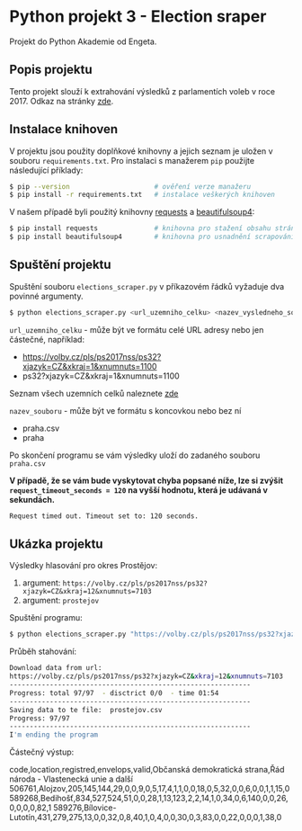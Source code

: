 # Python projekt 3 - Election sraper

Projekt do Python Akademie od Engeta.

## Popis projektu

Tento projekt slouží k extrahování výsledků z parlamentích voleb v roce 2017. Odkaz na stránky [zde](https://volby.cz/pls/ps2017nss/ps3?xjazyk=CZ).

## Instalace knihoven

V projektu jsou použity doplňkové knihovny a jejich seznam je uložen v souboru `requirements.txt`.
Pro instalaci s manažerem `pip` použijte následující příklady:
```bash
$ pip --version                     # ověření verze manažeru
$ pip install -r requirements.txt   # instalace veškerých knihoven
```
V našem případě byli použitý knihovny [requests](https://pypi.org/project/requests/) a [beautifulsoup4](https://pypi.org/project/beautifulsoup4/):
```bash
$ pip install requests              # knihovna pro stažení obsahu stránky
$ pip install beautifulsoup4        # knihovna pro usnadnění scrapování z webových stránek
```

## Spuštění projektu

Spuštění souboru `elections_scraper.py` v příkazovém řádků vyžaduje dva povinné argumenty.

```bash
$ python elections_scraper.py <url_uzemniho_celku> <nazev_vysledneho_souboru>
```

`url_uzemniho_celku`    - může být ve formátu celé URL adresy nebo jen částečné, například:
- https://volby.cz/pls/ps2017nss/ps32?xjazyk=CZ&xkraj=1&xnumnuts=1100
- ps32?xjazyk=CZ&xkraj=1&xnumnuts=1100

Seznam všech uzemních celků naleznete [zde](https://volby.cz/pls/ps2017nss/ps3?xjazyk=CZ)

`nazev_souboru` - může být ve formátu s koncovkou nebo bez ní
- praha.csv
- praha

Po skončení programu se vám výsledky uloží do zadaného souboru `praha.csv`

**V případě, že se vám bude vyskytovat chyba popsané níže, lze si zvýšit `request_timeout_seconds = 120` na vyšší hodnotu, která je udávaná v sekundách.**
```bash
Request timed out. Timeout set to: 120 seconds.
```
## Ukázka projektu

Výsledky hlasování pro okres Prostějov:

1. argument: `https://volby.cz/pls/ps2017nss/ps32?xjazyk=CZ&xkraj=12&xnumnuts=7103`
2. argument: `prostejov`

Spuštění programu:

```bash
$ python elections_scraper.py "https://volby.cz/pls/ps2017nss/ps32?xjazyk=CZ&xkraj=12&xnumnuts=7103" "prostejov"
```

Průběh stahování:

```bash
Download data from url:
https://volby.cz/pls/ps2017nss/ps32?xjazyk=CZ&xkraj=12&xnumnuts=7103
------------------------------------------------------------
Progress: total 97/97  - disctrict 0/0  - time 01:54
------------------------------------------------------------
Saving data to te file:  prostejov.csv
Progress: 97/97
------------------------------------------------------------
I'm ending the program
```

Částečný výstup:

code,location,registred,envelops,valid,Občanská demokratická strana,Řád národa - Vlastenecká unie a další
506761,Alojzov,205,145,144,29,0,0,9,0,5,17,4,1,1,0,0,18,0,5,32,0,0,6,0,0,1,1,15,0
589268,Bedihošť,834,527,524,51,0,0,28,1,13,123,2,2,14,1,0,34,0,6,140,0,0,26,0,0,0,0,82,1
589276,Bílovice-Lutotín,431,279,275,13,0,0,32,0,8,40,1,0,4,0,0,30,0,3,83,0,0,22,0,0,0,1,38,0